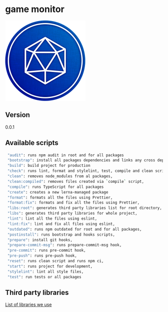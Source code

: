 # game monitor

![game monitor](./docs/img/game-monitor.png)

## Version

0.0.1

## Available scripts

```bash
 "audit": runs npm audit in root and for all packages
 "bootstrap": install all packages dependencies and links any cross dependencies
 "build": build project for production
 "check": runs lint, format and stylelint, test, compile and clean scripts together,
 "clean": removes node_modules from al packages,
 "clean:compiled": removes files created via `compile` script,
 "compile": runs TypeScript for all packages
 "create": creates a new lerna-managed package
 "format": formats all the files using Prettier,
 "format:fix": formats and fix all the files using Prettier,
 "libs:root": generates third party libraries list for root directory,
 "libs": generates third party libraries for whole project,
 "lint": lint all the files using eslint,
 "lint:fix": lint and fix all files using eslint,
 "outdated": runs npm outdated for root and for all packages,
 "postinstall": runs bootstrap and hooks scripts,
 "prepare": install git hooks,
 "prepare-commit-msg": runs prepare-commit-msg hook,
 "pre-commit": runs pre-commit hook,
 "pre-push": runs pre-push hook,
 "reset": runs clean script and runs npm ci,
 "start": runs project for development,
 "stylelint": lint all style files,
 "test": run tests or all packages
```

## Third party libraries

[List of libraries we use](https://github.com/aleksanderfret/game-moniotor/blob/master/third-party-libraries.md)
